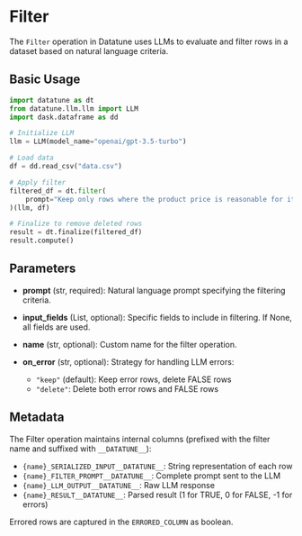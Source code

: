 # Filter

The `Filter` operation in Datatune uses LLMs to evaluate and filter rows in a dataset based on natural language criteria.

## Basic Usage

```python
import datatune as dt
from datatune.llm.llm import LLM
import dask.dataframe as dd

# Initialize LLM
llm = LLM(model_name="openai/gpt-3.5-turbo")

# Load data
df = dd.read_csv("data.csv")

# Apply filter
filtered_df = dt.filter(
    prompt="Keep only rows where the product price is reasonable for its category"
)(llm, df)

# Finalize to remove deleted rows
result = dt.finalize(filtered_df)
result.compute()
```

## Parameters

- **prompt** (str, required): Natural language prompt specifying the filtering criteria.

- **input_fields** (List, optional): Specific fields to include in filtering. If None, all fields are used.

- **name** (str, optional): Custom name for the filter operation.

- **on_error** (str, optional): Strategy for handling LLM errors:
  - `"keep"` (default): Keep error rows, delete FALSE rows
  - `"delete"`: Delete both error rows and FALSE rows


## Metadata

The Filter operation maintains internal columns (prefixed with the filter name and suffixed with `__DATATUNE__`):

- `{name}_SERIALIZED_INPUT__DATATUNE__`: String representation of each row
- `{name}_FILTER_PROMPT__DATATUNE__`: Complete prompt sent to the LLM
- `{name}_LLM_OUTPUT__DATATUNE__`: Raw LLM response
- `{name}_RESULT__DATATUNE__`: Parsed result (1 for TRUE, 0 for FALSE, -1 for errors)


Errored rows are captured in the `ERRORED_COLUMN` as boolean.